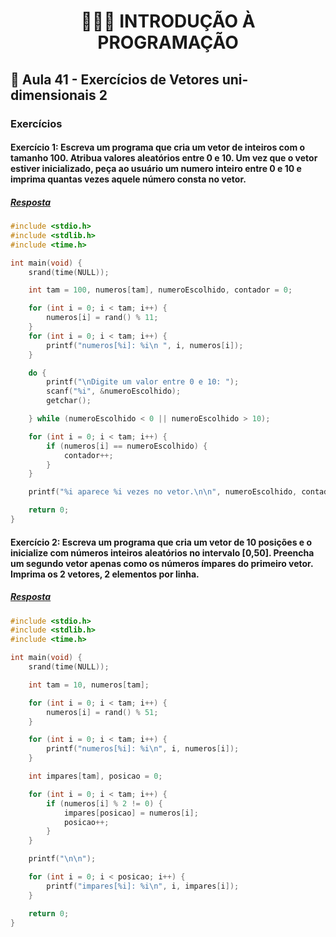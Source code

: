 <h1 align="center">👨🏻‍💻 INTRODUÇÃO À PROGRAMAÇÃO</h>

## 📑 Aula 41 - Exercícios de Vetores uni-dimensionais 2

### Exercícios

#### Exercício 1: Escreva um programa que cria um vetor de inteiros com o tamanho 100. Atribua valores aleatórios entre 0 e 10. Um vez que o vetor estiver inicializado, peça ao usuário um numero inteiro entre 0 e 10 e imprima quantas vezes aquele número consta no vetor.

##### [Resposta](ex01.c)

```c
#include <stdio.h>
#include <stdlib.h>
#include <time.h>

int main(void) {
    srand(time(NULL));

    int tam = 100, numeros[tam], numeroEscolhido, contador = 0;

    for (int i = 0; i < tam; i++) {
        numeros[i] = rand() % 11;
    }
    for (int i = 0; i < tam; i++) {
        printf("numeros[%i]: %i\n ", i, numeros[i]);
    }

    do {
        printf("\nDigite um valor entre 0 e 10: ");
        scanf("%i", &numeroEscolhido);
        getchar();

    } while (numeroEscolhido < 0 || numeroEscolhido > 10);

    for (int i = 0; i < tam; i++) {
        if (numeros[i] == numeroEscolhido) {
            contador++;
        }
    }

    printf("%i aparece %i vezes no vetor.\n\n", numeroEscolhido, contador);

    return 0;
}
```

#### Exercício 2: Escreva um programa que cria um vetor de 10 posições e o inicialize com números inteiros aleatórios no intervalo [0,50]. Preencha um segundo vetor apenas como os números ímpares do primeiro vetor. Imprima os 2 vetores, 2 elementos por linha.

##### [Resposta](ex02.c)

```c
#include <stdio.h>
#include <stdlib.h>
#include <time.h>

int main(void) {
    srand(time(NULL));

    int tam = 10, numeros[tam];

    for (int i = 0; i < tam; i++) {
        numeros[i] = rand() % 51;
    }

    for (int i = 0; i < tam; i++) {
        printf("numeros[%i]: %i\n", i, numeros[i]);
    }

    int impares[tam], posicao = 0;

    for (int i = 0; i < tam; i++) {
        if (numeros[i] % 2 != 0) {
            impares[posicao] = numeros[i];
            posicao++;
        }
    }

    printf("\n\n");

    for (int i = 0; i < posicao; i++) {
        printf("impares[%i]: %i\n", i, impares[i]);
    }

    return 0;
}
```
